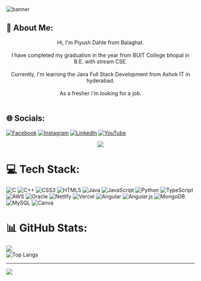 
  ![banner](https://github.com/PIYUSHDAHLE/PIYUSHDAHLE/assets/57090813/e3b7cd6a-ed89-4a6e-8d39-5a2ae4db9e56)
## 💫 About Me:
<p align="center">
Hi, I'm Piyush Dahle from Balaghat.<br><br>I have completed my graduation in the year from BUIT College bhopal in B.E. with stream CSE.<br><br>Currently, I'm learning the Java Full Stack Development from Ashok IT in hyderabad.<br><br>As a fresher i'm looking for a job.<br><br>
</p>
  
## 🌐 Socials:
<p align="center"> 
  
[![Facebook](https://img.shields.io/badge/Facebook-%231877F2.svg?logo=Facebook&logoColor=white)](https://facebook.com/https://www.facebook.com/piyush.dahle/) [![Instagram](https://img.shields.io/badge/Instagram-%23E4405F.svg?logo=Instagram&logoColor=white)](https://instagram.com/https://www.instagram.com/piyush_dahle/) [![LinkedIn](https://img.shields.io/badge/LinkedIn-%230077B5.svg?logo=linkedin&logoColor=white)](https://linkedin.com/in/https://www.linkedin.com/in/piyush-dahle-30b68a196/) [![YouTube](https://img.shields.io/badge/YouTube-%23FF0000.svg?logo=YouTube&logoColor=white)](https://youtube.com/@https://www.youtube.com/channel/UC_T8qV2x8fI7iK-iDEc-RyA) 

</p>

<p align="center">
  <img  src="https://github.com/PIYUSHDAHLE/PIYUSHDAHLE/assets/57090813/b4cb10c8-2f26-41be-863f-c8de0bd3143e"> 
</p>

# 💻 Tech Stack:
![C](https://img.shields.io/badge/c-%2300599C.svg?style=for-the-badge&logo=c&logoColor=white) ![C++](https://img.shields.io/badge/c++-%2300599C.svg?style=for-the-badge&logo=c%2B%2B&logoColor=white) ![CSS3](https://img.shields.io/badge/css3-%231572B6.svg?style=for-the-badge&logo=css3&logoColor=white) ![HTML5](https://img.shields.io/badge/html5-%23E34F26.svg?style=for-the-badge&logo=html5&logoColor=white) ![Java](https://img.shields.io/badge/java-%23ED8B00.svg?style=for-the-badge&logo=java&logoColor=white) ![JavaScript](https://img.shields.io/badge/javascript-%23323330.svg?style=for-the-badge&logo=javascript&logoColor=%23F7DF1E) ![Python](https://img.shields.io/badge/python-3670A0?style=for-the-badge&logo=python&logoColor=ffdd54) ![TypeScript](https://img.shields.io/badge/typescript-%23007ACC.svg?style=for-the-badge&logo=typescript&logoColor=white) ![AWS](https://img.shields.io/badge/AWS-%23FF9900.svg?style=for-the-badge&logo=amazon-aws&logoColor=white) ![Oracle](https://img.shields.io/badge/Oracle-F80000?style=for-the-badge&logo=oracle&logoColor=white) ![Netlify](https://img.shields.io/badge/netlify-%23000000.svg?style=for-the-badge&logo=netlify&logoColor=#00C7B7) ![Vercel](https://img.shields.io/badge/vercel-%23000000.svg?style=for-the-badge&logo=vercel&logoColor=white) ![Angular](https://img.shields.io/badge/angular-%23DD0031.svg?style=for-the-badge&logo=angular&logoColor=white) ![Angular.js](https://img.shields.io/badge/angular.js-%23E23237.svg?style=for-the-badge&logo=angularjs&logoColor=white) ![MongoDB](https://img.shields.io/badge/MongoDB-%234ea94b.svg?style=for-the-badge&logo=mongodb&logoColor=white) ![MySQL](https://img.shields.io/badge/mysql-%2300f.svg?style=for-the-badge&logo=mysql&logoColor=white) ![Canva](https://img.shields.io/badge/Canva-%2300C4CC.svg?style=for-the-badge&logo=Canva&logoColor=white)
# 📊 GitHub Stats:
<p align="center">
  
![](https://github-readme-streak-stats.herokuapp.com/?user=PIYUSHDAHLE&theme=dark&hide_border=false)<br/>
![Top Langs](https://github-readme-stats.vercel.app/api/top-langs/?username=anuraghazra&layout=compact)


---
[![](https://visitcount.itsvg.in/api?id=PIYUSHDAHLE&icon=0&color=0)](https://visitcount.itsvg.in)

<!-- Proudly created with GPRM ( https://gprm.itsvg.in ) -->

